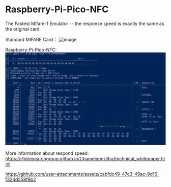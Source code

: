 # Raspberry-Pi-Pico-NFC
The Fastest Mifare-1 Emulator -- the response speed is exactly the same as the original card

Standard MIFARE Card：
![image](https://github.com/NFC-funs/NFC-Emulator/blob/main/Doc/uid_card.png)

Raspberry-Pi-Pico-NFC:
![image](https://github.com/NFC-funs/Raspberry-Pi-Pico-NFC/blob/main/Doc/Raspberry%20Pico%20NFC%20-FDT.png)

More information about respond speed: https://rfidresearchgroup.github.io/ChameleonUltra/technical_whitepaper.html


https://github.com/user-attachments/assets/cabfdc49-47c3-49ac-9d16-f324d258f8b2

